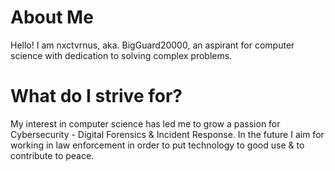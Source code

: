 # About Me

Hello! I am nxctvrnus, aka. BigGuard20000, an aspirant for computer science with dedication to solving complex problems.

# What do I strive for?

My interest in computer science has led me to grow a passion for Cybersecurity - Digital Forensics & Incident Response. In the future I aim for working in law enforcement in order to put technology to good use & to contribute to peace.
